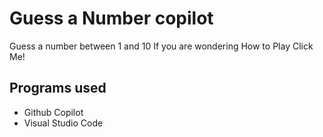# Guess a Number copilot
 Guess a number between 1 and 10
 If you are wondering How to Play Click Me!

## Programs used
- Github Copilot
- Visual Studio Code